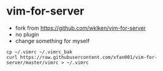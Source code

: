 vim-for-server
==============

- fork from https://github.com/wklken/vim-for-server
- no plugin
- change something for myself

```
cp ~/.vimrc ~/.vimrc_bak
curl https://raw.githubusercontent.com/xfan001/vim-for-server/master/vimrc > ~/.vimrc
```
